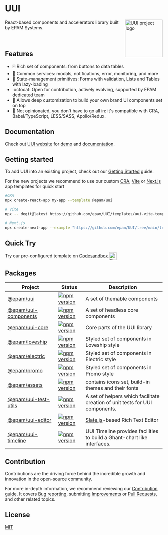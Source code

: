 # UUI
[<img align="right" width="120" height="120"
     alt="UUI project logo"
     src="https://static.cdn.epam.com/uploads/690afa39a93c88c4dd13758fe1d869d5/EPM-UUI/Images/uui-logo-readme.svg" 
      />](https://uui.epam.com/)

React-based components and accelerators library built by EPAM Systems.
<br/>
<br/>
<br/>     


## Features

- :black_joker: Rich set of components: from buttons to data tables
- :rocket: Common services: modals, notifications, error, monitoring, and more
- :wrench: State-management primitives: Forms with validation, Lists and Tables with lazy-loading
- :octocat: Open for contribution, actively evolving, supported by EPAM dedicated team
- :lipstick: Allows deep customization to build your own brand UI components set on top
- :memo: Not opinionated, you don't have to go all in: it's compatible with CRA, Babel/TypeScript, LESS/SASS, Apollo/Redux.

## Documentation

Check out [UUI website](https://uui.epam.com) for [demo](https://uui.epam.com/demo) and [documentation](https://uui.epam.com/documents?id=overview&mode=doc&skin=UUI4_promo).


## Getting started
To add UUI into an existing project, check out our [Getting Started](https://uui.epam.com/documents?id=gettingStarted&theme=electric) guide.

For the new projects we recommend to use our custom [CRA](https://github.com/epam/UUI/tree/main/templates/uui-cra-template), [Vite](https://github.com/epam/UUI/tree/main/templates/uui-vite-template) or [Next.js](https://github.com/epam/UUI/tree/main/templates/uui-nextjs-template) app templates for quick start


```sh
#CRA 
npx create-react-app my-app --template @epam/uui

# Vite
npx -- degit@latest https://github.com/epam/UUI/templates/uui-vite-template my-app

# Next.js
npx create-next-app --example "https://github.com/epam/UUI/tree/main/templates/uui-nextjs-template/template" my-app
```
## Quick Try

Try our pre-configured template on
    <a href="https://codesandbox.io/s/uui-bddgvi?file=/src/Example.tsx" target="_blank">
        Codesandbox
        <img
            width="24"
            height="24"
            alt="Codesandbox"
            align="center"
            src="https://github.com/user-attachments/assets/c896f380-d27f-4ebe-a1e8-b41d61cd8f52"
        />
    </a>

## Packages

| Project                                                                      | Status                                                                                                                      | Description                                                                  |
|------------------------------------------------------------------------------|-----------------------------------------------------------------------------------------------------------------------------|------------------------------------------------------------------------------|
| [@epam/uui](https://github.com/epam/UUI/tree/main/uui)                       | [![npm version](https://badge.fury.io/js/@epam%2Fuui.svg)](https://www.npmjs.com/package/@epam%2Fuui)                       | A set of themable components                                                 |
| [@epam/uui-components](https://github.com/epam/UUI/tree/main/uui-components) | [![npm version](https://badge.fury.io/js/@epam%2Fuui-components.svg)](https://www.npmjs.com/package/@epam%2Fuui-components) | A set of headless core components                                            |
| [@epam/uui-core](https://github.com/epam/UUI/tree/main/uui-core)             | [![npm version](https://badge.fury.io/js/@epam%2Fuui-core.svg)](https://www.npmjs.com/package/@epam%2Fuui)                  | Core parts of the UUI library                                                |
| [@epam/loveship](https://github.com/epam/UUI/tree/main/loveship)             | [![npm version](https://badge.fury.io/js/@epam%2Floveship.svg)](https://www.npmjs.com/package/@epam%2Floveship)             | Styled set of components in Loveship style                                   |
| [@epam/electric](https://github.com/epam/UUI/tree/main/electric)             | [![npm version](https://badge.fury.io/js/@epam%2Floveship.svg)](https://www.npmjs.com/package/@epam%2Floveship)             | Styled set of components in Electric style                                   |
| [@epam/promo](https://github.com/epam/UUI/tree/main/epam-promo)              | [![npm version](https://badge.fury.io/js/@epam%2Fpromo.svg)](https://www.npmjs.com/package/@epam%2Fpromo)                   | Styled set of components in Promo style                                      |
| [@epam/assets](https://github.com/epam/UUI/tree/main/epam-assets)            | [![npm version](https://badge.fury.io/js/@epam%2Fassets.svg)](https://www.npmjs.com/package/@epam%2Fassets)                 | contains icons set, build-in themes and their fonts                          |
| [@epam/uui-test-utils](https://github.com/epam/UUI/tree/main/test-utils)     | [![npm version](https://badge.fury.io/js/@epam%2Fuui-test-utils.svg)](https://www.npmjs.com/package/@epam%2Fuui-test-utils) | A set of helpers which facilitate creation of unit tests for UUI components. |
| [@epam/uui-editor](https://github.com/epam/UUI/tree/main/uui-editor)         | [![npm version](https://badge.fury.io/js/@epam%2Fuui-editor.svg)](https://www.npmjs.com/package/@epam%2Fuui-editor)         | [Slate.js](https://www.slatejs.org/)-based Rich Text Editor                  |
| [@epam/uui-timeline](https://github.com/epam/UUI/tree/main/uui-timeline)     | [![npm version](https://badge.fury.io/js/@epam%2Fuui-timeline.svg)](https://www.npmjs.com/package/@epam%2Fuui-timeline)     | UUI Timeline provides facilities to build a Ghant-chart like interfaces.     |

## Contribution

Contributions are the driving force behind the incredible growth and innovation in the open-source community.

For more in-depth information, we recommend reviewing our [Contribution guide](https://github.com/epam/UUI/blob/main/CONTRIBUTING.md#contributing-to-uui).
It covers [Bug reporting](https://github.com/epam/UUI/blob/main/CONTRIBUTING.md#i-have-an-issue), submitting [Improvements](https://github.com/epam/UUI/blob/main/CONTRIBUTING.md#i-have-an-idea) or [Pull Requests](https://github.com/epam/UUI/blob/main/CONTRIBUTING.md#i-want-to-submit-changes), and other related topics.

## License

[MIT](./LICENSE.md)
